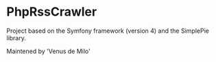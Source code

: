 # PhpRssCrawler
Project based on the Symfony framework (version 4) and the SimplePie library.

Maintened by 'Venus de Milo'
